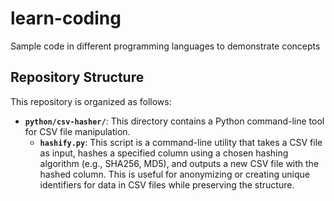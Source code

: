 # learn-coding
Sample code in different programming languages to demonstrate concepts

## Repository Structure

This repository is organized as follows:

- **`python/csv-hasher/`**: This directory contains a Python command-line tool for CSV file manipulation.
    - **`hashify.py`**: This script is a command-line utility that takes a CSV file as input, hashes a specified column using a chosen hashing algorithm (e.g., SHA256, MD5), and outputs a new CSV file with the hashed column. This is useful for anonymizing or creating unique identifiers for data in CSV files while preserving the structure.

